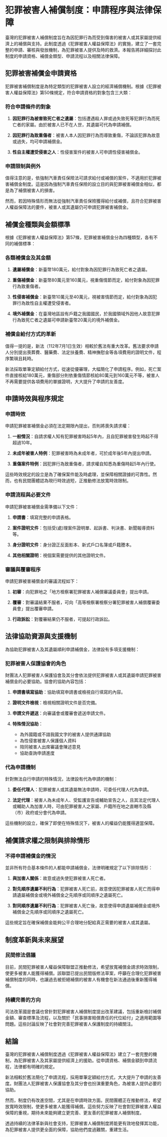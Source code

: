 # 犯罪被害人補償制度：申請程序與法律保障

臺灣的犯罪被害人補償制度旨在為因犯罪行為而受到傷害的被害人或其家屬提供經濟上的補償與支持。此制度透過《犯罪被害人權益保障法》的實施，建立了一套完整的申請、審核與發放機制，為犯罪被害人提供及時的救濟。本報告將詳細探討此制度的申請資格、補償金類型、申請流程以及相關法律保障。

## 犯罪被害補償金申請資格

犯罪被害補償制度是為特定類型的犯罪被害人設立的經濟補償機制。根據《犯罪被害人權益保障法》第50條規定，符合申請資格的對象包含三大類：

### 符合申請條件的對象

1. **因犯罪行為被害致死亡者之遺屬**：包括遭遇殺人罪或過失致死等犯罪行為而死亡者的家屬。由於被害人已不在人世，其遺屬可代為申請補償。

2. **因犯罪行為致重傷者**：被害人本人因犯罪行為而導致重傷，不論該犯罪為故意或過失，均可申請補償金。

3. **性自主權遭受侵害之人**：性侵害案件的被害人可申請性侵害補償金。

### 申請限制與例外

值得注意的是，依強制汽車責任保險法可請求給付或補償的案件，不適用於犯罪被害補償金制度。這是因為強制汽車責任保險的設立目的與犯罪被害補償金相似，都是為了補償被害人的損害。

然而，若因特殊情形而無法從強制汽車責任保險獲得給付或補償，且符合犯罪被害人權益保障法的要件，被害人或其遺屬仍可申請犯罪被害補償金。

## 補償金種類與金額標準

根據《犯罪被害人權益保障法》第57條，犯罪被害補償金分為四種類型，各有不同的補償標準：

### 各類補償金及其金額

1. **遺屬補償金**：新臺幣180萬元，給付對象為因犯罪行為致死亡者之遺屬。

2. **重傷補償金**：新臺幣80萬元至160萬元，視重傷情節而定，給付對象為因犯罪行為致重傷者。

3. **性侵害補償金**：新臺幣10萬元至40萬元，視被害情節而定，給付對象為因犯罪行為致性自主權遭受侵害者。

4. **境外補償金**：在臺灣地區設有戶籍之我國國民，於我國領域外因他人故意犯罪行為致死亡者之遺屬可申請新臺幣20萬元的境外補償金。

### 補償金給付方式的革新

值得一提的是，新法（112年7月1日生效）相較於舊法有重大改革。舊法要求申請人分別提出喪葬費、醫藥費、法定扶養費、精神撫慰金等各項費用的證明文件，程序繁瑣且耗時。

新法採取單筆定額給付方式，從速從優審理，大幅簡化了申請程序。例如，死亡案件直接核給180萬元，重傷部分則依重傷情節核給80萬元到160萬元不等，被害人不再需要提供各項費用的單據證明，大大提升了申請的友善度。

## 申請時效與程序規定

### 申請時效

申請犯罪被害補償金必須在法定期限內提出，否則將喪失請求權：

1. **一般情況**：自請求權人知有犯罪被害時起5年內，且自犯罪被害發生時起不得超過10年。

2. **未成年被害人特例**：犯罪被害時為未成年者，可於成年後5年內提出申請。

3. **重傷案件特例**：因犯罪行為致重傷者，請求權自知悉為重傷時起5年內行使。

這些時效規定的設立是為了確保案件能及時處理，並保障相關證據的可靠性。然而，也有民間團體認為現行時效過短，正推動修法放寬時效限制。

### 申請流程與必要文件

申請犯罪被害補償金需準備以下文件：

1. **申請書**：填寫完整的申請表格。

2. **案件證明文件**：包括受(處)理案件證明單、起訴書、判決書、新聞報導資料等。

3. **身分證明文件**：身分證正反面影本、新式戶口名簿或戶籍謄本。

4. **其他相關證明**：視個案需要提供的其他證明文件。

### 審議與覆審程序

申請犯罪被害補償金的審議流程如下：

1. **初審**：向犯罪地之「地方檢察署犯罪被害人補償審議委員會」提出申請。

2. **覆審**：對審議結果不服者，可向「高等檢察署檢察分署犯罪被害人補償覆審委員會」提出覆審申請。

3. **行政訴訟**：對覆審結果仍不服者，可提起行政訴訟。

## 法律協助資源與支援機制

為協助犯罪被害人及其遺屬順利申請補償金，法律設有多項支援機制：

### 犯罪被害人保護協會的角色

財團法人犯罪被害人保護協會及其分會依法提供犯罪被害人或其遺屬申請犯罪被害補償金的必要協助。協會的協助內容包括：

1. **申請書填寫協助**：協助填寫申請書或檢視自行填寫的內容。

2. **證明文件檢視**：檢視相關證明文件是否完備。

3. **申請文件遞送**：向審議會或覆審會遞送申請文件。

4. **特殊情況協助**：
   - 為外國籍或不諳我國文字的被害人提供通譯協助
   - 為性侵害被害人保護個人資料
   - 陪同被害人出席審議會陳述意見
   - 協助查詢申請進度

### 代為申請機制

針對無法自行申請的特殊情況，法律設有代為申請的機制：

1. **委任代理人**：犯罪被害人或其遺屬無法申請時，可委任代理人代為申請。

2. **法定代理**：被害人為未成年人、受監護宣告或輔助宣告之人，且其法定代理人或輔助人為加害人時，可由犯罪被害人之家屬、戶籍所在地之直轄市及縣（市）政府或分會代為申請。

這些機制的設立，確保了即使在特殊情況下，被害人的權益仍能獲得適當保障。

## 補償請求權之限制與排除情形

### 不得申請補償金的情況

並非所有符合基本條件的人都能申請補償金，法律明確規定了以下排除情形：

1. **與加害人關係**：故意或過失使犯罪被害人死亡者。

2. **對先順序遺屬不利行為**：犯罪被害人死亡前，故意使因犯罪被害人死亡而得申請遺屬補償金或境外補償金之先順序或同順序之遺屬死亡。

3. **對同順序遺屬不利行為**：犯罪被害人死亡後，故意使得申請遺屬補償金或境外補償金之先順序或同順序之遺屬死亡。

這些規定旨在確保補償金能夠公平合理地分配給真正需要的被害人或其遺屬。

## 制度革新與未來展望

### 民間修法倡議

目前，民間犯罪被害人權益保障聯盟正推動修法，希望放寬補償金請求時效限制，使更多被害人能獲得補償。該聯盟已提出民間版修法草案，呼籲在合理化犯罪被害補償制度的同時，也讓過去被拒絕補償的被害人有機會在新法通過後重新獲得補償。

### 持續完善的方向

司法改革國是會議也曾針對犯罪被害人補償制度提出改革建議，包括重新檢討補償金額、審查標準及流程，以及關於「民事損害賠償責任的代位給付」之適用範圍等問題。這些討論反映了社會對完善犯罪被害人保護制度的持續關注。

## 結論

臺灣的犯罪被害人補償制度透過《犯罪被害人權益保障法》建立了一套完整的機制，為犯罪被害人及其家屬提供經濟上的援助。從申請資格、補償金額到申請流程，法律都有明確的規定。

新法相較於舊法簡化了申請流程，採用單筆定額給付方式，大大提升了申請的友善度。財團法人犯罪被害人保護協會及其分會也扮演重要角色，為被害人提供必要的協助。

然而，制度仍有改進空間，尤其是在申請時效方面。民間團體正在推動修法，希望放寬時效限制，使更多被害人能獲得補償。這些努力反映了社會對犯罪被害人權益保障的重視，期待未來能夠建立更完善、更友善的犯罪被害人補償制度。

透過持續的法律革新與社會支持，犯罪被害人補償制度將能更有效地發揮其功能，為犯罪被害人提供更全面的保障，協助他們度過難關，重建生活。